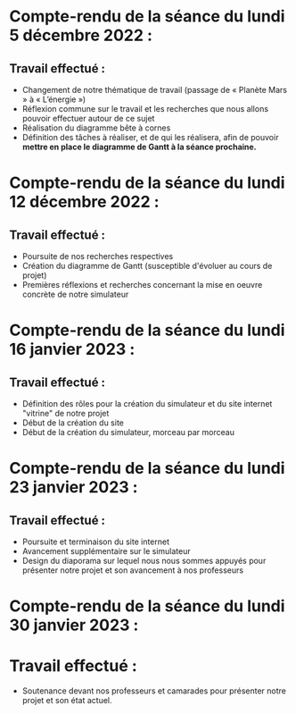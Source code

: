 # Compte-rendu de la séance du lundi 5 décembre 2022 :

## Travail effectué :
-	Changement de notre thématique de travail (passage de « Planète Mars » à « L’énergie »)
-	Réflexion commune sur le travail et les recherches que nous allons pouvoir effectuer autour de ce sujet
-	Réalisation du diagramme bête à cornes
-	Définition des tâches à réaliser, et de qui les réalisera, afin de pouvoir **mettre en place le diagramme de Gantt à la séance prochaine.**


# Compte-rendu de la séance du lundi 12 décembre 2022 :

## Travail effectué :
- Poursuite de nos recherches respectives
- Création du diagramme de Gantt (susceptible d'évoluer au cours de projet)
- Premières réflexions et recherches concernant la mise en oeuvre concrète de notre simulateur


# Compte-rendu de la séance du lundi 16 janvier 2023 :

## Travail effectué :
- Définition des rôles pour la création du simulateur et du site internet "vitrine" de notre projet
- Début de la création du site
- Début de la création du simulateur, morceau par morceau

# Compte-rendu de la séance du lundi 23 janvier 2023 :

## Travail effectué :
- Poursuite et terminaison du site internet
- Avancement supplémentaire sur le simulateur
- Design du diaporama sur lequel nous nous sommes appuyés pour présenter notre projet et son avancement à nos professeurs


# Compte-rendu de la séance du lundi 30 janvier 2023 :

# Travail effectué :
- Soutenance devant nos professeurs et camarades pour présenter notre projet et son état actuel.
